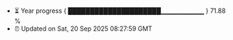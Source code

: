 - ⏳ Year progress { █████████████████████▁▁▁▁▁▁▁▁▁ } 71.88 %
- ⏰ Updated on Sat, 20 Sep 2025 08:27:59 GMT

